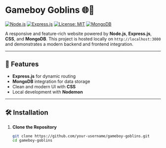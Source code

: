 # Gameboy Goblins 🌐👾  

[![Node.js](https://img.shields.io/badge/Node.js-16%2B-brightgreen)](https://nodejs.org/)
[![Express.js](https://img.shields.io/badge/Express.js-4.18-blue)](https://expressjs.com/)
[![License: MIT](https://img.shields.io/badge/License-MIT-yellow.svg)](https://opensource.org/licenses/MIT)
[![MongoDB](https://img.shields.io/badge/MongoDB-%3E%3D4.4-green)](https://www.mongodb.com/)

A responsive and feature-rich website powered by **Node.js**, **Express.js**, **CSS**, and **MongoDB**. This project is hosted locally on `http://localhost:3000` and demonstrates a modern backend and frontend integration.

---

## 🚀 Features  

- **Express.js** for dynamic routing  
- **MongoDB** integration for data storage  
- Clean and modern UI with **CSS**  
- Local development with **Nodemon**  

---

## 🛠️ Installation  

1. **Clone the Repository**  
   ```bash
   git clone https://github.com/your-username/gameboy-goblins.git
   cd gameboy-goblins


